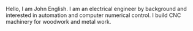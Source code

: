 Hello, I am John English.  I am an electrical engineer by background and interested in automation and computer numerical control.
I build CNC machinery for woodwork and metal work.
